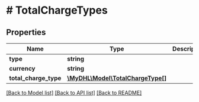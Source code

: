 # # TotalChargeTypes

## Properties

Name | Type | Description | Notes
------------ | ------------- | ------------- | -------------
**type** | **string** |  | [optional] 
**currency** | **string** |  | [optional] 
**total_charge_type** | [**\MyDHL\Model\TotalChargeType[]**](TotalChargeType.md) |  | [optional] 

[[Back to Model list]](../../README.md#documentation-for-models) [[Back to API list]](../../README.md#documentation-for-api-endpoints) [[Back to README]](../../README.md)


